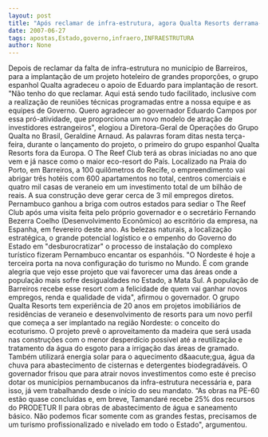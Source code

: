 ```yaml
---
layout: post
title: "Após reclamar de infra-estrutura, agora Qualta Resorts derrama-se em elogios ao Governo do Estado"
date: 2007-06-27
tags: apostas,Estado,governo,infraero,INFRAESTRUTURA
author: None
---
```

Depois de reclamar da falta de infra-estrutura no munic&iacute;pio de Barreiros, para a implanta&ccedil;&atilde;o de um projeto hoteleiro de grandes propor&ccedil;&otilde;es, o grupo espanhol Qualta agradeceu o apoio de Eduardo para implanta&ccedil;&atilde;o de resort.
&quot;N&atilde;o tenho do que reclamar. Aqui est&aacute; sendo tudo facilitado, inclusive com a realiza&ccedil;&atilde;o de reuni&otilde;es t&eacute;cnicas programadas entre a nossa equipe e as equipes de Governo. Quero agradecer ao governador Eduardo Campos por essa pr&oacute;-atividade, que proporciona um novo modelo de atra&ccedil;&atilde;o de investidores estrangeiros&quot;, elogiou a Diretora-Geral de Opera&ccedil;&otilde;es do Grupo Qualta no Brasil, Geraldine Arnaud.
As palavras foram ditas nesta ter&ccedil;a-feira, durante o lan&ccedil;amento do projeto, o primeiro do grupo espanhol Qualta Resorts fora da Europa. O The Reef Club ter&aacute; as obras iniciadas no ano que vem e j&aacute; nasce como o maior eco-resort do Pa&iacute;s. Localizado na Praia do Porto, em Barreiros, a 100 quil&ocirc;metros do Recife, o empreendimento vai abrigar tr&ecirc;s hot&eacute;is com 600 apartamentos no total, centros comerciais e quatro mil casas de veraneio em um investimento total de um bilh&atilde;o de reais.
A sua constru&ccedil;&atilde;o deve gerar cerca de 3 mil empregos diretos. Pernambuco ganhou a briga com outros estados para sediar o The Reef Club ap&oacute;s uma visita feita pelo pr&oacute;prio governador e o secret&aacute;rio Fernando Bezerra Coelho (Desenvolvimento Econ&ocirc;mico) ao escrit&oacute;rio da empresa, na Espanha, em fevereiro deste ano. As belezas naturais, a localiza&ccedil;&atilde;o estrat&eacute;gica, o grande potencial log&iacute;stico e o empenho do Governo do Estado em &quot;desburocratizar&quot; o processo de instala&ccedil;&atilde;o do complexo tur&iacute;stico fizeram Pernambuco encantar os espanh&oacute;is. 
&quot;O Nordeste &eacute; hoje a terceira porta na nova configura&ccedil;&atilde;o do turismo no Mundo. &Eacute; com grande alegria que vejo esse projeto que vai favorecer uma das &aacute;reas onde a popula&ccedil;&atilde;o mais sofre desigualdades no Estado, a Mata Sul. A popula&ccedil;&atilde;o de Barreiros recebe esse resort com a felicidade de quem vai ganhar novos empregos, renda e qualidade de vida&quot;, afirmou o governador.
O grupo Qualta Resorts tem experi&ecirc;ncia de 20 anos em projetos imobili&aacute;rios de resid&ecirc;ncias de veraneio e desenvolvimento de resorts para um novo perfil que come&ccedil;a a ser implantado na regi&atilde;o Nordeste: o conceito do ecoturismo. O projeto prev&ecirc; o aproveitamento da madeira que ser&aacute; usada nas constru&ccedil;&otilde;es com o menor desperd&iacute;cio poss&iacute;vel at&eacute; a reutiliza&ccedil;&atilde;o e tratamento da &aacute;gua do esgoto para a irriga&ccedil;&atilde;o das &aacute;reas de gramado. Tamb&eacute;m utilizar&aacute; energia solar para o aquecimento d\&aacute;gua, &aacute;gua da chuva para abastecimento de cisternas e detergentes biodegrad&aacute;veis. 
O governador frisou que para atrair novos investimentos como este &eacute; preciso dotar os munic&iacute;pios pernambucanos da infra-estrutura necess&aacute;ria e, para isso, j&aacute; vem trabalhando desde o in&iacute;cio do seu mandato. &ldquo;As obras na PE-60 est&atilde;o quase conclu&iacute;das e, em breve, Tamandar&eacute; recebe 25% dos recursos do PRODETUR II para obras de abastecimento de &aacute;gua e saneamento b&aacute;sico. N&atilde;o podemos ficar somente com as grandes festas, precisamos de um turismo profissionalizado e nivelado em todo o Estado&quot;, argumentou. 
 